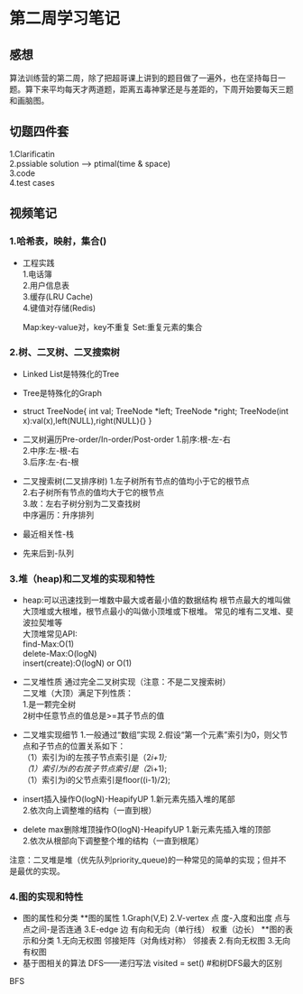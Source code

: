 # 第二周学习笔记

## 感想
算法训练营的第二周，除了把超哥课上讲到的题目做了一遍外，也在坚持每日一题。算下来平均每天才两道题，距离五毒神掌还是与差距的，下周开始要每天三题和画脑图。

## 切题四件套
1.Clarificatin  
2.pssiable solution --> ptimal(time & space)  
3.code   
4.test cases  
## 视频笔记

### 1.哈希表，映射，集合()
* 工程实践  
  1.电话簿  
  2.用户信息表  
  3.缓存(LRU Cache)  
  4.键值对存储(Redis)  

	Map:key-value对，key不重复
	Set:重复元素的集合
### 2.树、二叉树、二叉搜索树

* Linked List是特殊化的Tree		 
* Tree是特殊化的Graph		 

* struct TreeNode{
	int val;
	TreeNode *left;
	TreeNode *right;
	TreeNode(int x):val(x),left(NULL),right(NULL){}
	}
* 二叉树遍历Pre-order/In-order/Post-order
  1.前序:根-左-右  
  2.中序:左-根-右   
  3.后序:左-右-根   
 * 二叉搜索树(二叉排序树)
  1.左子树所有节点的值均小于它的根节点 	 
  2.右子树所有节点的值均大于它的根节点  	 
  3.故：左右子树分别为二叉查找树	
  中序遍历：升序排列
 
  

* 最近相关性-栈  
* 先来后到-队列  

### 3.堆（heap)和二叉堆的实现和特性
* heap:可以迅速找到一堆数中最大或者最小值的数据结构
根节点最大的堆叫做大顶堆或大根堆，根节点最小的叫做小顶堆或下根堆。
常见的堆有二叉堆、斐波拉契堆等  
大顶堆常见API:  
find-Max:O(1)  
delete-Max:O(logN)  
insert(create):O(logN) or O(1) 
* 二叉堆性质
通过完全二叉树实现（注意：不是二叉搜索树）  
二叉堆（大顶）满足下列性质：  
1.是一颗完全树  
2树中任意节点的值总是>=其子节点的值  

* 二叉堆实现细节
1.一般通过“数组”实现
2.假设“第一个元素”索引为0，则父节点和子节点的位置关系如下：  
（1）索引为i的左孩子节点索引是（2*i+1);  
（1）索引为i的右孩子节点索引是（2*i+1);  
（1）索引为i的父节点索引是floor((i-1)/2);  

* insert插入操作O(logN)-HeapifyUP
1.新元素先插入堆的尾部  
2.依次向上调整堆的结构（一直到根）

* delete max删除堆顶操作O(logN)-HeapifyUP
1.新元素先插入堆的顶部  
2.依次从根部向下调整整个堆的结构（一直到根尾）

注意：二叉堆是堆（优先队列priority_queue)的一种常见的简单的实现；但并不是最优的实现。

### 4.图的实现和特性
* 图的属性和分类
**图的属性
1.Graph(V,E)
2.V-vertex 点
度-入度和出度
点与点之间-是否连通
3.E-edge 边
有向和无向（单行线）
权重（边长）
**图的表示和分类
1.无向无权图
邻接矩阵（对角线对称）
邻接表
2.有向无权图
3.无向有权图
* 基于图相关的算法
DFS——递归写法
visited = set() #和树DFS最大的区别

BFS  
